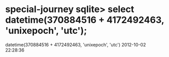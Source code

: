 # special-journey sqlite> select datetime(370884516 + 4172492463, 'unixepoch', 'utc');
datetime(370884516 + 4172492463, 'unixepoch', 'utc')
2012-10-02 22:28:36
